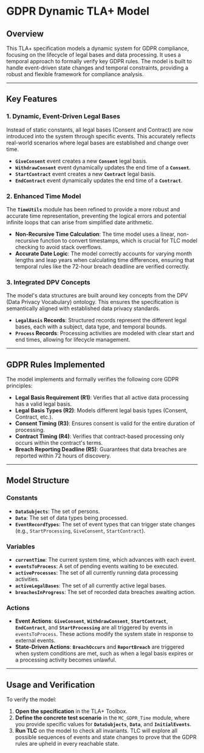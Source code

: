 # GDPR Dynamic TLA+ Model

## Overview

This TLA+ specification models a dynamic system for GDPR compliance, focusing on the lifecycle of legal bases and data processing. It uses a temporal approach to formally verify key GDPR rules. The model is built to handle event-driven state changes and temporal constraints, providing a robust and flexible framework for compliance analysis.

***

## Key Features

### 1. Dynamic, Event-Driven Legal Bases
Instead of static constants, all legal bases (Consent and Contract) are now introduced into the system through specific events. This accurately reflects real-world scenarios where legal bases are established and change over time.

- **`GiveConsent`** event creates a new **`Consent`** legal basis.
- **`WithdrawConsent`** event dynamically updates the end time of a **`Consent`**.
- **`StartContract`** event creates a new **`Contract`** legal basis.
- **`EndContract`** event dynamically updates the end time of a **`Contract`**.

### 2. Enhanced Time Model
The **`TimeUtils`** module has been refined to provide a more robust and accurate time representation, preventing the logical errors and potential infinite loops that can arise from simplified date arithmetic.

- **Non-Recursive Time Calculation**: The time model uses a linear, non-recursive function to convert timestamps, which is crucial for TLC model checking to avoid stack overflows.
- **Accurate Date Logic**: The model correctly accounts for varying month lengths and leap years when calculating time differences, ensuring that temporal rules like the 72-hour breach deadline are verified correctly.

### 3. Integrated DPV Concepts
The model's data structures are built around key concepts from the DPV (Data Privacy Vocabulary) ontology. This ensures the specification is semantically aligned with established data privacy standards.

- **`LegalBasis` Records**: Structured records represent the different legal bases, each with a subject, data type, and temporal bounds.
- **`Process` Records**: Processing activities are modeled with clear start and end times, allowing for lifecycle management.

***

## GDPR Rules Implemented

The model implements and formally verifies the following core GDPR principles:

- **Legal Basis Requirement (R1)**: Verifies that all active data processing has a valid legal basis.
- **Legal Basis Types (R2)**: Models different legal basis types (Consent, Contract, etc.).
- **Consent Timing (R3)**: Ensures consent is valid for the entire duration of processing.
- **Contract Timing (R4)**: Verifies that contract-based processing only occurs within the contract's terms.
- **Breach Reporting Deadline (R5)**: Guarantees that data breaches are reported within 72 hours of discovery.

***

## Model Structure

### Constants
- **`DataSubjects`**: The set of persons.
- **`Data`**: The set of data types being processed.
- **`EventRecordTypes`**: The set of event types that can trigger state changes (e.g., `StartProcessing`, `GiveConsent`, `StartContract`).

### Variables
- **`currentTime`**: The current system time, which advances with each event.
- **`eventsToProcess`**: A set of pending events waiting to be executed.
- **`activeProcesses`**: The set of all currently running data processing activities.
- **`activeLegalBases`**: The set of all currently active legal bases.
- **`breachesInProgress`**: The set of recorded data breaches awaiting action.

### Actions
- **Event Actions**: **`GiveConsent`**, **`WithdrawConsent`**, **`StartContract`**, **`EndContract`**, and **`StartProcessing`** are all triggered by events in `eventsToProcess`. These actions modify the system state in response to external events.
- **State-Driven Actions**: **`BreachOccurs`** and **`ReportBreach`** are triggered when system conditions are met, such as when a legal basis expires or a processing activity becomes unlawful.

***

## Usage and Verification

To verify the model:

1.  **Open the specification** in the TLA+ Toolbox.
2.  **Define the concrete test scenario** in the `MC_GDPR_Time` module, where you provide specific values for **`DataSubjects`**, **`Data`**, and **`InitialEvents`**.
3.  **Run TLC** on the model to check all invariants. TLC will explore all possible sequences of events and state changes to prove that the GDPR rules are upheld in every reachable state.